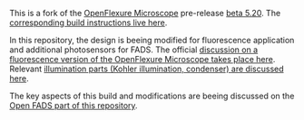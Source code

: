 This is a fork of the [OpenFlexure Microscope](https://github.com/rwb27/openflexure_microscope) pre-release [beta 5.20](https://github.com/rwb27/openflexure_microscope/releases/tag/v5.20.0-b).
The [corresponding build instructions live here](http://rwb27.github.io/openflexure_microscope/docs/).

In this repository, the design is beeing modified for fluorescence application and additional photosensors for FADS.
The official [discussion on a fluorescence version of the OpenFlexure Microscope takes place here](https://github.com/rwb27/openflexure_microscope/issues/43).
Relevant [illumination parts (Kohler illumination, condenser) are discussed here](https://github.com/rwb27/openflexure_microscope/issues/77).

The key aspects of this build and modifications are beeing discussed on the [Open FADS part of this repository](https://github.com/MakerTobey/OpenMicrofluidics/tree/master/Open%20Fluorescence%20Activated%20Droplet%20Sorting%20(FADS)).

